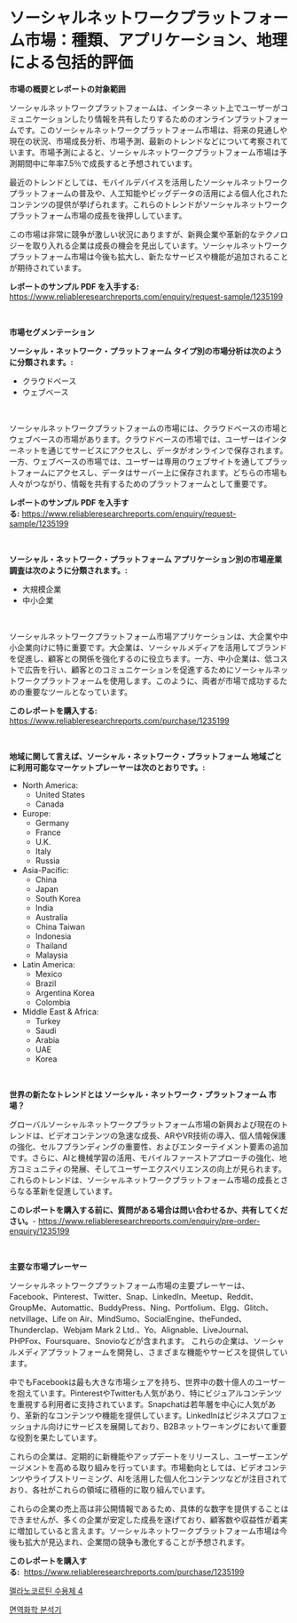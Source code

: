 <p><h1>ソーシャルネットワークプラットフォーム市場：種類、アプリケーション、地理による包括的評価</h1></p><p><strong>市場の概要とレポートの対象範囲</strong></p>
<p><p>ソーシャルネットワークプラットフォームは、インターネット上でユーザーがコミュニケーションしたり情報を共有したりするためのオンラインプラットフォームです。このソーシャルネットワークプラットフォーム市場は、将来の見通しや現在の状況、市場成長分析、市場予測、最新のトレンドなどについて考察されています。市場予測によると、ソーシャルネットワークプラットフォーム市場は予測期間中に年率7.5％で成長すると予想されています。</p><p>最近のトレンドとしては、モバイルデバイスを活用したソーシャルネットワークプラットフォームの普及や、人工知能やビッグデータの活用による個人化されたコンテンツの提供が挙げられます。これらのトレンドがソーシャルネットワークプラットフォーム市場の成長を後押ししています。</p><p>この市場は非常に競争が激しい状況にありますが、新興企業や革新的なテクノロジーを取り入れる企業は成長の機会を見出しています。ソーシャルネットワークプラットフォーム市場は今後も拡大し、新たなサービスや機能が追加されることが期待されています。</p></p>
<p><strong>レポートのサンプル PDF を入手する:</strong> <a href="https://www.reliableresearchreports.com/enquiry/request-sample/1235199">https://www.reliableresearchreports.com/enquiry/request-sample/1235199</a></p>
<p>&nbsp;</p>
<p><strong>市場セグメンテーション</strong></p>
<p><strong>ソーシャル・ネットワーク・プラットフォーム タイプ別の市場分析は次のように分類されます。:</strong></p>
<p><ul><li>クラウドベース</li><li>ウェブベース</li></ul></p>
<p>&nbsp;</p>
<p><p>ソーシャルネットワークプラットフォームの市場には、クラウドベースの市場とウェブベースの市場があります。クラウドベースの市場では、ユーザーはインターネットを通じてサービスにアクセスし、データがオンラインで保存されます。一方、ウェブベースの市場では、ユーザーは専用のウェブサイトを通してプラットフォームにアクセスし、データはサーバー上に保存されます。どちらの市場も人々がつながり、情報を共有するためのプラットフォームとして重要です。</p></p>
<p><strong>レポートのサンプル PDF を入手する:</strong>&nbsp;<a href="https://www.reliableresearchreports.com/enquiry/request-sample/1235199">https://www.reliableresearchreports.com/enquiry/request-sample/1235199</a></p>
<p>&nbsp;</p>
<p><strong> ソーシャル・ネットワーク・プラットフォーム アプリケーション別の市場産業調査は次のように分類されます。:</strong></p>
<p><ul><li>大規模企業</li><li>中小企業</li></ul></p>
<p>&nbsp;</p>
<p><p>ソーシャルネットワークプラットフォーム市場アプリケーションは、大企業や中小企業向けに特に重要です。大企業は、ソーシャルメディアを活用してブランドを促進し、顧客との関係を強化するのに役立ちます。一方、中小企業は、低コストで広告を行い、顧客とのコミュニケーションを促進するためにソーシャルネットワークプラットフォームを使用します。このように、両者が市場で成功するための重要なツールとなっています。</p></p>
<p><strong>このレポートを購入する:</strong>&nbsp; <a href="https://www.reliableresearchreports.com/purchase/1235199">https://www.reliableresearchreports.com/purchase/1235199</a></p>
<p>&nbsp;</p>
<p><strong>地域に関して言えば、ソーシャル・ネットワーク・プラットフォーム 地域ごとに利用可能なマーケットプレーヤーは次のとおりです。:</strong></p>
<p><ul>
    <li>
        North America:
        <ul>
            <li>United States</li>
            <li>Canada</li>
        </ul>
    </li>
    <li>
        Europe:
        <ul>
            <li>Germany</li>
            <li>France</li>
            <li>U.K.</li>
            <li>Italy</li>
            <li>Russia</li>
        </ul>
    </li>
    <li>
        Asia-Pacific:
        <ul>
            <li>China</li>
            <li>Japan</li>
            <li>South Korea</li>
            <li>India</li>
            <li>Australia</li>
            <li>China Taiwan</li>
            <li>Indonesia</li>
            <li>Thailand</li>
            <li>Malaysia</li>
        </ul>
    </li>
    <li>
        Latin America:
        <ul>
            <li>Mexico</li>
            <li>Brazil</li>
            <li>Argentina Korea</li>
            <li>Colombia</li>
        </ul>
    </li>
    <li>
        Middle East & Africa:
        <ul>
            <li>Turkey</li>
            <li>Saudi</li>
            <li>Arabia</li>
            <li>UAE</li>
            <li>Korea</li>
        </ul>
    </li>
    </ul></p>
<p>&nbsp;</p>
<p><strong>世界の新たなトレンドとは ソーシャル・ネットワーク・プラットフォーム 市場？</strong></p>
<p><p>グローバルソーシャルネットワークプラットフォーム市場の新興および現在のトレンドは、ビデオコンテンツの急速な成長、ARやVR技術の導入、個人情報保護の強化、セルフブランディングの重要性、およびエンターテイメント要素の追加です。さらに、AIと機械学習の活用、モバイルファーストアプローチの強化、地方コミュニティの発展、そしてユーザーエクスペリエンスの向上が見られます。これらのトレンドは、ソーシャルネットワークプラットフォーム市場の成長とさらなる革新を促進しています。</p></p>
<p><strong>このレポートを購入する前に、質問がある場合は問い合わせるか、共有してください。</strong>- <a href="https://www.reliableresearchreports.com/enquiry/pre-order-enquiry/1235199">https://www.reliableresearchreports.com/enquiry/pre-order-enquiry/1235199</a></p>
<p>&nbsp;</p>
<p><strong>主要な市場プレーヤー</strong></p>
<p><p>ソーシャルネットワークプラットフォーム市場の主要プレーヤーは、Facebook、Pinterest、Twitter、Snap、LinkedIn、Meetup、Reddit、GroupMe、Automattic、BuddyPress、Ning、Portfolium、Elgg、Glitch、netvillage、Life on Air、MindSumo、SocialEngine、theFunded、Thunderclap、Webjam Mark 2 Ltd.、Yo、Alignable、LiveJournal、PHPFox、Foursquare、Snovioなどが含まれます。 これらの企業は、ソーシャルメディアプラットフォームを開発し、さまざまな機能やサービスを提供しています。</p><p>中でもFacebookは最も大きな市場シェアを持ち、世界中の数十億人のユーザーを抱えています。PinterestやTwitterも人気があり、特にビジュアルコンテンツを重視する利用者に支持されています。Snapchatは若年層を中心に人気があり、革新的なコンテンツや機能を提供しています。LinkedInはビジネスプロフェッショナル向けにサービスを展開しており、B2Bネットワーキングにおいて重要な役割を果たしています。</p><p>これらの企業は、定期的に新機能やアップデートをリリースし、ユーザーエンゲージメントを高める取り組みを行っています。市場動向としては、ビデオコンテンツやライブストリーミング、AIを活用した個人化コンテンツなどが注目されており、各社がこれらの領域に積極的に取り組んでいます。</p><p>これらの企業の売上高は非公開情報であるため、具体的な数字を提供することはできませんが、多くの企業が安定した成長を遂げており、顧客数や収益性が着実に増加していると言えます。ソーシャルネットワークプラットフォーム市場は今後も拡大が見込まれ、企業間の競争も激化することが予想されます。</p></p>
<p><strong>このレポートを購入する:</strong>&nbsp;&nbsp;<a href="https://www.reliableresearchreports.com/purchase/1235199">https://www.reliableresearchreports.com/purchase/1235199</a></p>
<p><p><a href="https://github.com/WilburKihn5676/Market-Research-Report-List-1/blob/main/353114811149.md">멜라노코르틴 수용체 4</a></p><p><a href="https://github.com/wallacBahrtyinger567686/Market-Research-Report-List-1/blob/main/169373811150.md">면역화학 분석기</a></p></p>